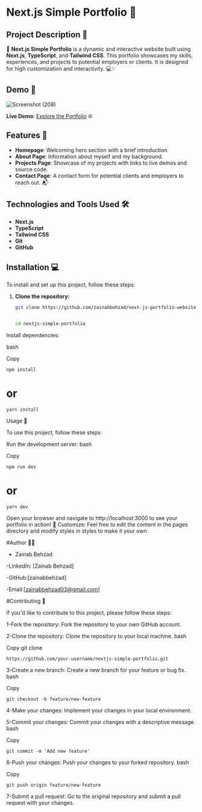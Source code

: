 # Next.js Simple Portfolio 🚀

## Project Description 📝

🌟 **Next.js Simple Portfolio** is a dynamic and interactive website built using **Next.js**, **TypeScript**, and **Tailwind CSS**. This portfolio showcases my skills, experiences, and projects to potential employers or clients. It is designed for high customization and interactivity. 💻✨

## Demo 📸

![Screenshot (208)](https://github.com/user-attachments/assets/cc3e61ea-10c3-4140-9afc-2bdc73844153)

**Live Demo**: [Explore the Portfolio](https://your-portfolio-link.com) 🌐

## Features 🎉

- **Homepage**: Welcoming hero section with a brief introduction.
- **About Page**: Information about myself and my background.
- **Projects Page**: Showcase of my projects with links to live demos and source code.
- **Contact Page**: A contact form for potential clients and employers to reach out. 📬

## Technologies and Tools Used 🛠️

- **Next.js**
- **TypeScript**
- **Tailwind CSS**
- **Git**
- **GitHub**

## Installation 💻

To install and set up this project, follow these steps:

1. **Clone the repository:**
   ```bash
   git clone https://github.com/zainabbehzad/next-js-portfolio-website.git


   cd nextjs-simple-portfolio


Install dependencies:

bash

Copy


    npm install

# or

    yarn install


Usage 🎯


To use this project, follow these steps:

Run the development server:
bash

Copy

    npm run dev
    
# or

    yarn dev


Open your browser and navigate to http://localhost:3000 to see your portfolio in action! 🚀
Customize: Feel free to edit the content in the pages directory and modify styles in styles to make it your own.


#Author 👩‍💻


- Zainab Behzad

-LinkedIn: [Zainab Behzad]

-GitHub:[zainabbehzad]

-Email:[zainabbehzad03@gmail.com]


#Contributing 🤝


If you'd like to contribute to this project, please follow these steps:

1-Fork the repository: Fork the repository to your own GitHub account.

2-Clone the repository: Clone the repository to your local machine.
bash

Copy
git clone

    https://github.com/your-username/nextjs-simple-portfolio.git

    
3-Create a new branch: Create a new branch for your feature or bug fix.
bash

Copy

    git checkout -b feature/new-feature
    
4-Make your changes: Implement your changes in your local environment.

5-Commit your changes: Commit your changes with a descriptive message.
bash

Copy

    git commit -m 'Add new feature'

    
6-Push your changes: Push your changes to your forked repository.
bash

Copy

    git push origin feature/new-feature


7-Submit a pull request: Go to the original repository and submit a pull request with your changes.
